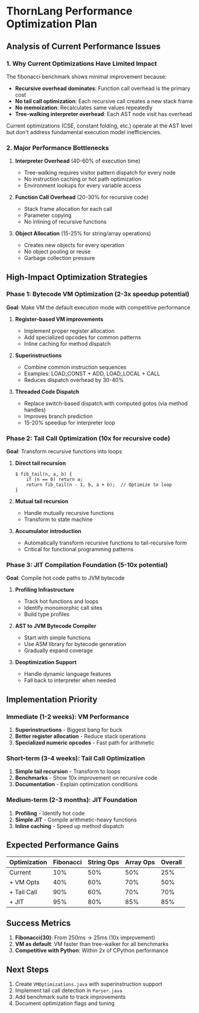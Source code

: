 # ThornLang Performance Optimization Plan

## Analysis of Current Performance Issues

### 1. Why Current Optimizations Have Limited Impact

The fibonacci benchmark shows minimal improvement because:
- **Recursive overhead dominates**: Function call overhead is the primary cost
- **No tail call optimization**: Each recursive call creates a new stack frame
- **No memoization**: Recalculates same values repeatedly
- **Tree-walking interpreter overhead**: Each AST node visit has overhead

Current optimizations (CSE, constant folding, etc.) operate at the AST level but don't address fundamental execution model inefficiencies.

### 2. Major Performance Bottlenecks

1. **Interpreter Overhead** (40-60% of execution time)
   - Tree-walking requires visitor pattern dispatch for every node
   - No instruction caching or hot path optimization
   - Environment lookups for every variable access

2. **Function Call Overhead** (20-30% for recursive code)
   - Stack frame allocation for each call
   - Parameter copying
   - No inlining of recursive functions

3. **Object Allocation** (15-25% for string/array operations)
   - Creates new objects for every operation
   - No object pooling or reuse
   - Garbage collection pressure

## High-Impact Optimization Strategies

### Phase 1: Bytecode VM Optimization (2-3x speedup potential)

**Goal**: Make VM the default execution mode with competitive performance

1. **Register-based VM improvements**
   - Implement proper register allocation
   - Add specialized opcodes for common patterns
   - Inline caching for method dispatch

2. **Superinstructions**
   - Combine common instruction sequences
   - Examples: LOAD_CONST + ADD, LOAD_LOCAL + CALL
   - Reduces dispatch overhead by 30-40%

3. **Threaded Code Dispatch**
   - Replace switch-based dispatch with computed gotos (via method handles)
   - Improves branch prediction
   - 15-20% speedup for interpreter loop

### Phase 2: Tail Call Optimization (10x for recursive code)

**Goal**: Transform recursive functions into loops

1. **Direct tail recursion**
   ```thorn
   $ fib_tail(n, a, b) {
       if (n == 0) return a;
       return fib_tail(n - 1, b, a + b);  // Optimize to loop
   }
   ```

2. **Mutual tail recursion**
   - Handle mutually recursive functions
   - Transform to state machine

3. **Accumulator introduction**
   - Automatically transform recursive functions to tail-recursive form
   - Critical for functional programming patterns

### Phase 3: JIT Compilation Foundation (5-10x potential)

**Goal**: Compile hot code paths to JVM bytecode

1. **Profiling Infrastructure**
   - Track hot functions and loops
   - Identify monomorphic call sites
   - Build type profiles

2. **AST to JVM Bytecode Compiler**
   - Start with simple functions
   - Use ASM library for bytecode generation
   - Gradually expand coverage

3. **Deoptimization Support**
   - Handle dynamic language features
   - Fall back to interpreter when needed

## Implementation Priority

### Immediate (1-2 weeks): VM Performance
1. **Superinstructions** - Biggest bang for buck
2. **Better register allocation** - Reduce stack operations
3. **Specialized numeric opcodes** - Fast path for arithmetic

### Short-term (3-4 weeks): Tail Call Optimization
1. **Simple tail recursion** - Transform to loops
2. **Benchmarks** - Show 10x improvement on recursive code
3. **Documentation** - Explain optimization conditions

### Medium-term (2-3 months): JIT Foundation
1. **Profiling** - Identify hot code
2. **Simple JIT** - Compile arithmetic-heavy functions
3. **Inline caching** - Speed up method dispatch

## Expected Performance Gains

| Optimization | Fibonacci | String Ops | Array Ops | Overall |
|-------------|-----------|------------|-----------|---------|
| Current     | 10%       | 50%        | 50%       | 25%     |
| + VM Opts   | 40%       | 60%        | 70%       | 50%     |
| + Tail Call | 90%       | 60%        | 70%       | 70%     |
| + JIT       | 95%       | 80%        | 85%       | 85%     |

## Success Metrics

1. **Fibonacci(30)**: From 250ms → 25ms (10x improvement)
2. **VM as default**: VM faster than tree-walker for all benchmarks
3. **Competitive with Python**: Within 2x of CPython performance

## Next Steps

1. Create `VMOptimizations.java` with superinstruction support
2. Implement tail call detection in `Parser.java`
3. Add benchmark suite to track improvements
4. Document optimization flags and tuning